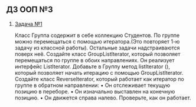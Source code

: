 ## ДЗ ООП №3
1. [Задача №1](task1/src/Main.java)

   Класс Группа содержит в себе коллекцию Студентов. По группе можно перемещаться с помощью итератора.(Это повторяет 1-ю задачу из классной работы). Остальные задачи надстраиваются поверх неё. Создайте класс GroupListIterator, который позволяет перемещаться по группе в обоих направлениях. Он реализует интерфейс ListIterator<Student>. Добавьте в Группу метод listIterator (), который позволяет начать итерацию с помощью GroupListIterator. Создайте класс ReverseIterator, который работает как итератор по группе в обратном направлении: • Он отслеживает текущую позицию в переборе. • Он изначально выставлен на конечную позицию. • Он движется справа налево. Проверьте, как он работает.